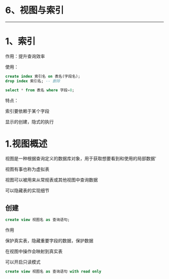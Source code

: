 # 6、视图与索引

------



# 1、索引

作用：提升查询效率

使用：

```sql
create index 索引名 on 表名(字段名);
drop index 索引名; -- 删除

select * from 表名 where 字段=8;
```

特点：

索引要依赖于某个字段

显示的创建，隐式的执行

# 1.视图概述

视图是一种根据查询定义的数据库对象，用于获取想要看到和使用的局部数据‘

视图有事也称为虚拟表

视图可以被用来从常规表或其他视图中查询数据

可以隐藏表的实现细节

## 创建

```sql
create view 视图名 as 查询语句;

```

作用

保护真实表，隐藏重要字段的数据，保护数据

在视图中操作会映射到真实表

可以开启只读模式

```sql
create view 视图名 as 查询语句 with read only
```

